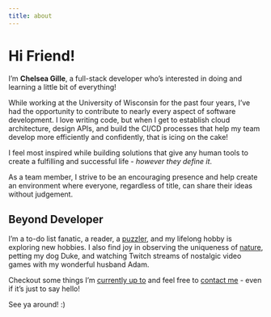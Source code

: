 ```yaml
---
title: about
---
```


# Hi Friend!

I’m **Chelsea Gille**, a full-stack developer who’s interested in doing and learning a little bit of everything!

While working at the University of Wisconsin for the past four years, I’ve had the opportunity to contribute to nearly every aspect of software development. I love writing code, but when I get to establish cloud architecture, design APIs, and build the CI/CD processes that help my team develop more efficiently and confidently, that is icing on the cake!

I feel most inspired while building solutions that give any human tools to create a fulfilling and successful life - *however they define it*. 

As a team member, I strive to be an encouraging presence and help create an environment where everyone, regardless of title, can share their ideas without judgement.

## Beyond Developer

I’m a to-do list fanatic, a reader, a [puzzler](./puzzling), and my lifelong hobby is exploring new hobbies. I also find joy in observing the uniqueness of [nature](./gallery), petting my dog Duke, and watching Twitch streams of nostalgic video games with my wonderful husband Adam.

Checkout some things I’m [currently up to](./currently) and feel free to [contact me](./contact) - even if it’s just to say hello!

See ya around! :)